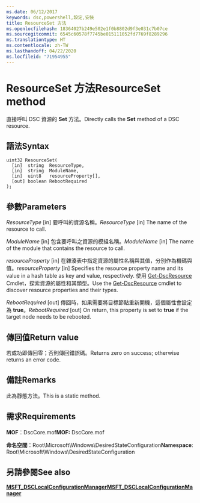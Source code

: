 ```yaml
---
ms.date: 06/12/2017
keywords: dsc,powershell,設定,安裝
title: ResourceSet 方法
ms.openlocfilehash: 18364027b249e502e1f0b8802d9f3e031c7b07ce
ms.sourcegitcommit: 6545c60578f7745be015111052fd7769f8289296
ms.translationtype: HT
ms.contentlocale: zh-TW
ms.lasthandoff: 04/22/2020
ms.locfileid: "71954955"
---
```

# <a name="resourceset-method"></a><span data-ttu-id="32d3f-103">ResourceSet 方法</span><span class="sxs-lookup"><span data-stu-id="32d3f-103">ResourceSet method</span></span>

<span data-ttu-id="32d3f-104">直接呼叫 DSC 資源的 **Set** 方法。</span><span class="sxs-lookup"><span data-stu-id="32d3f-104">Directly calls the **Set** method of a DSC resource.</span></span>

## <a name="syntax"></a><span data-ttu-id="32d3f-105">語法</span><span class="sxs-lookup"><span data-stu-id="32d3f-105">Syntax</span></span>

```mof
uint32 ResourceSet(
  [in]  string  ResourceType,
  [in]  string  ModuleName,
  [in]  uint8   resourceProperty[],
  [out] boolean RebootRequired
);
```

## <a name="parameters"></a><span data-ttu-id="32d3f-106">參數</span><span class="sxs-lookup"><span data-stu-id="32d3f-106">Parameters</span></span>

<span data-ttu-id="32d3f-107">*ResourceType* \[in\] 要呼叫的資源名稱。</span><span class="sxs-lookup"><span data-stu-id="32d3f-107">*ResourceType* \[in\] The name of the resource to call.</span></span>

<span data-ttu-id="32d3f-108">*ModuleName* \[in\] 包含要呼叫之資源的模組名稱。</span><span class="sxs-lookup"><span data-stu-id="32d3f-108">*ModuleName* \[in\] The name of the module that contains the resource to call.</span></span>

<span data-ttu-id="32d3f-109">*resourceProperty* \[in\] 在雜湊表中指定資源的屬性名稱與其值，分別作為機碼與值。</span><span class="sxs-lookup"><span data-stu-id="32d3f-109">*resourceProperty* \[in\] Specifies the resource property name and its value in a hash table as key and value, respectively.</span></span> <span data-ttu-id="32d3f-110">使用 [Get-DscResource](/powershell/module/PSDesiredStateConfiguration/Get-DscResource) Cmdlet，探索資源的屬性和其類型。</span><span class="sxs-lookup"><span data-stu-id="32d3f-110">Use the [Get-DscResource](/powershell/module/PSDesiredStateConfiguration/Get-DscResource) cmdlet to discover resource properties and their types.</span></span>

<span data-ttu-id="32d3f-111">*RebootRequired* \[out\] 傳回時，如果需要將目標節點重新開機，這個屬性會設定為 **true**。</span><span class="sxs-lookup"><span data-stu-id="32d3f-111">*RebootRequired* \[out\] On return, this property is set to **true** if the target node needs to be rebooted.</span></span>

## <a name="return-value"></a><span data-ttu-id="32d3f-112">傳回值</span><span class="sxs-lookup"><span data-stu-id="32d3f-112">Return value</span></span>

<span data-ttu-id="32d3f-113">若成功即傳回零；否則傳回錯誤碼。</span><span class="sxs-lookup"><span data-stu-id="32d3f-113">Returns zero on success; otherwise returns an error code.</span></span>

## <a name="remarks"></a><span data-ttu-id="32d3f-114">備註</span><span class="sxs-lookup"><span data-stu-id="32d3f-114">Remarks</span></span>

<span data-ttu-id="32d3f-115">此為靜態方法。</span><span class="sxs-lookup"><span data-stu-id="32d3f-115">This is a static method.</span></span>

## <a name="requirements"></a><span data-ttu-id="32d3f-116">需求</span><span class="sxs-lookup"><span data-stu-id="32d3f-116">Requirements</span></span>

<span data-ttu-id="32d3f-117">**MOF**：DscCore.mof</span><span class="sxs-lookup"><span data-stu-id="32d3f-117">**MOF:** DscCore.mof</span></span>

<span data-ttu-id="32d3f-118">**命名空間**：Root\Microsoft\Windows\DesiredStateConfiguration</span><span class="sxs-lookup"><span data-stu-id="32d3f-118">**Namespace**: Root\Microsoft\Windows\DesiredStateConfiguration</span></span>

## <a name="see-also"></a><span data-ttu-id="32d3f-119">另請參閱</span><span class="sxs-lookup"><span data-stu-id="32d3f-119">See also</span></span>

[<span data-ttu-id="32d3f-120">**MSFT_DSCLocalConfigurationManager**</span><span class="sxs-lookup"><span data-stu-id="32d3f-120">**MSFT_DSCLocalConfigurationManager**</span></span>](msft-dsclocalconfigurationmanager.md)

